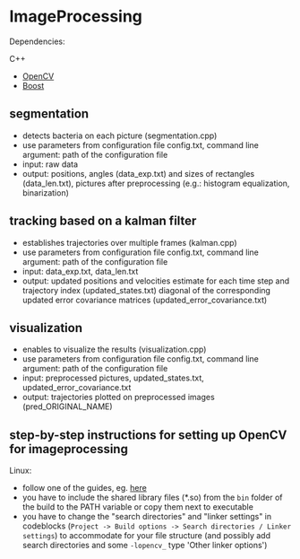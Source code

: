 # ImageProcessing

Dependencies:

C++
- [OpenCV](http://opencv.org)
- [Boost](http://www.boost.org/)


## segmentation
- detects bacteria on each picture (segmentation.cpp)
- use parameters from configuration file config.txt, command line argument: path of the configuration file
- input: raw data
- output: positions, angles (data_exp.txt) and sizes of rectangles (data_len.txt), pictures after preprocessing (e.g.: histogram equalization, binarization)

## tracking based on a kalman filter
- establishes trajectories over multiple frames (kalman.cpp)
- use parameters from configuration file config.txt, command line argument: path of the configuration file
- input: data_exp.txt, data_len.txt
- output:
updated positions and velocities estimate for each time step and trajectory index (updated_states.txt)
diagonal of the corresponding updated error covariance matrices (updated_error_covariance.txt)

## visualization
- enables to visualize the results (visualization.cpp)
- use parameters from configuration file config.txt, command line argument: path of the configuration file
- input: preprocessed pictures, updated_states.txt, updated_error_covariance.txt
- output: trajectories plotted on preprocessed images (pred_ORIGINAL_NAME)

## step-by-step instructions for setting up OpenCV for imageprocessing
Linux:
- follow one of the guides, eg. [here](http://docs.opencv.org/3.1.0/d7/d9f/tutorial_linux_install.html)
- you have to include the shared library files (*.so) from the `bin` folder of the build to the PATH variable or copy them next to executable
- you have to change the "search directories" and "linker settings" in codeblocks (`Project -> Build options -> Search directories / Linker settings`) to accommodate for your file structure (and possibly add search directories and some `-lopencv_` type 'Other linker options')

